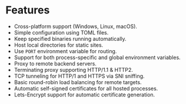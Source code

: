 # Features

- Cross-platform support (Windows, Linux, macOS).
- Simple configuration using TOML files.
- Keep specified binaries running automatically.
- Host local directories for static sites.
- Use `PORT` environment variable for routing.
- Support for both process-specific and global environment variables.
- Proxy to remote backend servers.
- Terminating proxy supporting HTTP/1.1 & HTTP2.
- TCP tunneling for HTTP/1 and HTTPS via SNI sniffing.
- Basic round-robin load balancing for remote targets.
- Automatic self-signed certificates for all hosted processes.
- Lets-Encrypt support for automatic certificate generation.
